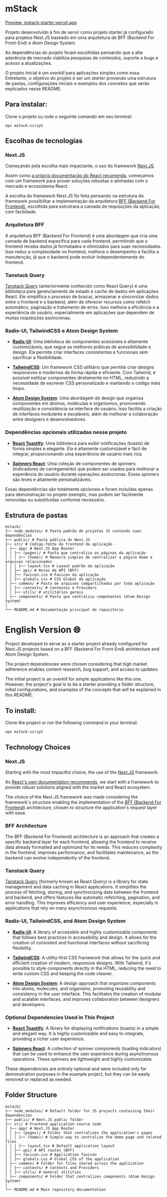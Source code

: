 # mStack

[Preview: mstack-starter.vercel.app](https://mstack-starter.vercel.app)

Projeto desenvolvido à fim de servir como projeto starter já configurado para projetos Next.JS baseado em uma arquitetura de BFF (Backend For Front-End) e Atom Design System.

As dependências do projeto foram escolhidas pensando que a alta aderência de mercado viabiliza pesquisas de conteúdos, suporte a bugs e acesso a atualizações.

O projeto inicial é um _overkill_ para aplicações simples como essa. Entretanto, o objetivo do projeto é ser um _starter_ provendo uma estrutura de pastas, configurações iniciais e exemplos dos conceitos que serão explicados nesse README.

## Para instalar:

Clone o projeto ou rode o seguinte comando em seu terminal:

```
npx mstack-script
```

## Escolhas de tecnologias

### Next.JS

Começando pela escolha mais impactante, o uso do framework [Next.JS](https://nextjs.org/).

Assim como [a própria documentação do React recomenda](https://react.dev/learn/start-a-new-react-project#can-i-use-react-without-a-framework), começamos com um framework para prover soluções robustas e alinhadas com o mercado e ecossistema React.

A escolha do framework Next.JS foi feita pensando na estrutura do framework possibilitar a implementação da arquitetura [BFF (Backend For Frontend)](https://medium.com/digitalproductsdev/arquitetura-bff-back-end-for-front-end-13e2cbfbcda2), escolhida para estrutrara a camada de requisições da aplicação, com facilidade.

### Arquitetura BFF

A arquitetura BFF (Backend For Frontend) é uma abordagem que cria uma camada de backend específica para cada frontend, permitindo que o frontend receba dados já formatados e otimizados para suas necessidades. Isso reduz a complexidade no frontend, melhora o desempenho e facilita a manutenção, já que o backend pode evoluir independentemente do frontend.

### Tanstack Query

[Tanstack Query](https://tanstack.com/query/latest) (anteriormente conhecido como React Query) é uma biblioteca para gerenciamento de estado e cache de dados em aplicações React. Ele simplifica o processo de buscar, armazenar e sincronizar dados entre o frontend e o backend, além de oferecer recursos como refetch automático, paginação e tratamento de erros. Isso melhora a eficiência e a experiência do usuário, especialmente em aplicações que dependem de muitas requisições assíncronas.

### Radix-UI, TailwindCSS e Atom Design System

- **[Radix-UI](https://www.radix-ui.com/)**: Uma biblioteca de componentes acessíveis e altamente customizáveis, que segue as melhores práticas de acessibilidade e design. Ela permite criar interfaces consistentes e funcionais sem sacrificar a flexibilidade.

- **[TailwindCSS](https://tailwindcss.com/)**: Um framework CSS utilitário que permite criar designs responsivos e modernos de forma rápida e eficiente. Com Tailwind, é possível estilizar componentes diretamente no HTML, reduzindo a necessidade de escrever CSS personalizado e mantendo o código mais limpo.

- **[Atom Design System](https://atomicdesign.bradfrost.com/)**: Uma abordagem de design que organiza componentes em átomos, moléculas e organismos, promovendo reutilização e consistência na interface do usuário. Isso facilita a criação de interfaces modulares e escaláveis, além de melhorar a colaboração entre designers e desenvolvedores.

### Dependências opcionais utilizadas nesse projeto

- **[React Toastify](https://fkhadra.github.io/react-toastify/introduction/)**: Uma biblioteca para exibir notificações (toasts) de forma simples e elegante. Ela é altamente customizável e fácil de integrar, proporcionando uma experiência de usuário mais rica.

- **[Spinners React](https://www.npmjs.com/package/spinners-react)**: Uma coleção de componentes de spinners (indicadores de carregamento) que podem ser usados para melhorar a experiência do usuário durante operações assíncronas. Esses spinners são leves e altamente personalizáveis.

Essas dependências são totalmente opcionais e foram incluídas apenas para demonstração no projeto exemplo, mas podem ser facilmente removidas ou substituídas conforme necessário.

## Estrutura de pastas

```
mstack/
├── node_modules/ # Pasta padrão de projetos JS contendo suas dependências
├── public/ # Pasta pública do Next.JS
├── src/ # Código-fonte do frontend da aplicação
│ ├── app/ # Next.JS App Router
│ │ ├── (pages)/ # Pasta que centraliza as páginas da aplicação
│ │ │ ├── (home)/ # Maneira simples de centralizar a página Home e arquivos relacionados
│ │ │ ├── layout.tsx # Layout padrão da aplicação
│ │ ├── api/ # Rotas de API (BFF)
│ │ ├── favicon.ico # Favicon da aplicação
│ │ ├── globals.css # CSS Global da aplicação
│ ├── common/ # Pasta de arquivos compartilhados por toda aplicação
│ │ ├── contexts/ # Contextos e Providers
│ │ ├── utils/ # utilitários gerais
│ ├── components/ # Pasta que centraliza componentes (Atom Design System)
│
└── README.md # Documentação principal do repositório
```

# English Version 🌐

Project developed to serve as a starter project already configured for Next.JS projects based on a BFF (Backend For Front-End) architecture and Atom Design System.

The project dependencies were chosen considering that high market adherence enables content research, bug support, and access to updates.

The initial project is an overkill for simple applications like this one. However, the project's goal is to be a starter providing a folder structure, initial configurations, and examples of the concepts that will be explained in this README.

## To install:

Clone the project or run the following command in your terminal:

```
npx mstack-script
```

## Technology Choices

### Next.JS

Starting with the most impactful choice, the use of the [Next.JS](https://nextjs.org/) framework.

As [React's own documentation recommends](https://react.dev/learn/start-a-new-react-project#can-i-use-react-without-a-framework), we start with a framework to provide robust solutions aligned with the market and React ecosystem.

The choice of the Next.JS framework was made considering the framework's structure enabling the implementation of the [BFF (Backend For Frontend)](https://samnewman.io/patterns/architectural/bff/) architecture, chosen to structure the application's request layer with ease.

### BFF Architecture

The BFF (Backend For Frontend) architecture is an approach that creates a specific backend layer for each frontend, allowing the frontend to receive data already formatted and optimized for its needs. This reduces complexity in the frontend, improves performance, and facilitates maintenance, as the backend can evolve independently of the frontend.

### Tanstack Query

[Tanstack Query](https://tanstack.com/query/latest) (formerly known as React Query) is a library for state management and data caching in React applications. It simplifies the process of fetching, storing, and synchronizing data between the frontend and backend, and offers features like automatic refetching, pagination, and error handling. This improves efficiency and user experience, especially in applications that rely on many asynchronous requests.

### Radix-UI, TailwindCSS, and Atom Design System

- **[Radix-UI](https://www.radix-ui.com/)**: A library of accessible and highly customizable components that follows best practices in accessibility and design. It allows for the creation of consistent and functional interfaces without sacrificing flexibility.

- **[TailwindCSS](https://tailwindcss.com/)**: A utility-first CSS framework that allows for the quick and efficient creation of modern, responsive designs. With Tailwind, it's possible to style components directly in the HTML, reducing the need to write custom CSS and keeping the code cleaner.

- **[Atom Design System](https://atomicdesign.bradfrost.com/)**: A design approach that organizes components into atoms, molecules, and organisms, promoting reusability and consistency in the user interface. This facilitates the creation of modular and scalable interfaces, and improves collaboration between designers and developers.

### Optional Dependencies Used in This Project

- **[React Toastify](https://fkhadra.github.io/react-toastify/introduction/)**: A library for displaying notifications (toasts) in a simple and elegant way. It is highly customizable and easy to integrate, providing a richer user experience.

- **[Spinners React](https://www.npmjs.com/package/spinners-react)**: A collection of spinner components (loading indicators) that can be used to enhance the user experience during asynchronous operations. These spinners are lightweight and highly customizable.

These dependencies are entirely optional and were included only for demonstration purposes in the example project, but they can be easily removed or replaced as needed.

## Folder Structure

```
mstack/
├── node_modules/ # Default folder for JS projects containing their dependencies
├── public/ # Next.JS public folder
├── src/ # Frontend application source code
│ ├── app/ # Next.JS App Router
│ │ ├── (pages)/ # Folder that centralizes the application's pages
│ │ │ ├── (home)/ # Simple way to centralize the Home page and related files
│ │ │ ├── layout.tsx # Default application layout
│ │ ├── api/ # API routes (BFF)
│ │ ├── favicon.ico # Application favicon
│ │ ├── globals.css # Global CSS of the application
│ ├── common/ # Folder for files shared across the application
│ │ ├── contexts/ # Contexts and Providers
│ │ ├── utils/ # General utilities
│ ├── components/ # Folder that centralizes components (Atom Design System)
│
└── README.md # Main repository documentation
```
